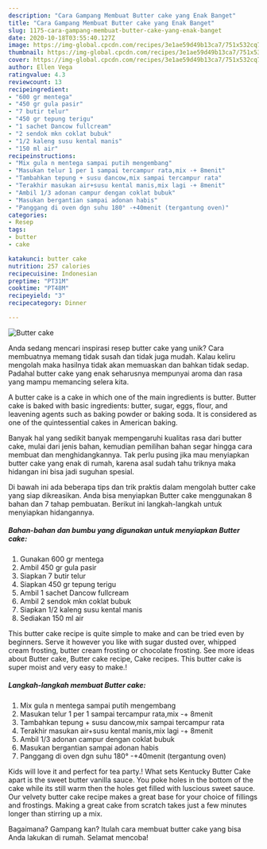 ```yaml
---
description: "Cara Gampang Membuat Butter cake yang Enak Banget"
title: "Cara Gampang Membuat Butter cake yang Enak Banget"
slug: 1175-cara-gampang-membuat-butter-cake-yang-enak-banget
date: 2020-10-18T03:55:40.127Z
image: https://img-global.cpcdn.com/recipes/3e1ae59d49b13ca7/751x532cq70/butter-cake-foto-resep-utama.jpg
thumbnail: https://img-global.cpcdn.com/recipes/3e1ae59d49b13ca7/751x532cq70/butter-cake-foto-resep-utama.jpg
cover: https://img-global.cpcdn.com/recipes/3e1ae59d49b13ca7/751x532cq70/butter-cake-foto-resep-utama.jpg
author: Ellen Vega
ratingvalue: 4.3
reviewcount: 13
recipeingredient:
- "600 gr mentega"
- "450 gr gula pasir"
- "7 butir telur"
- "450 gr tepung terigu"
- "1 sachet Dancow fullcream"
- "2 sendok mkn coklat bubuk"
- "1/2 kaleng susu kental manis"
- "150 ml air"
recipeinstructions:
- "Mix gula n mentega sampai putih mengembang"
- "Masukan telur 1 per 1 sampai tercampur rata,mix -+ 8menit"
- "Tambahkan tepung + susu dancow,mix sampai tercampur rata"
- "Terakhir masukan air+susu kental manis,mix lagi -+ 8menit"
- "Ambil 1/3 adonan campur dengan coklat bubuk"
- "Masukan bergantian sampai adonan habis"
- "Panggang di oven dgn suhu 180° -+40menit (tergantung oven)"
categories:
- Resep
tags:
- butter
- cake

katakunci: butter cake 
nutrition: 257 calories
recipecuisine: Indonesian
preptime: "PT31M"
cooktime: "PT48M"
recipeyield: "3"
recipecategory: Dinner

---
```



![Butter cake](https://img-global.cpcdn.com/recipes/3e1ae59d49b13ca7/751x532cq70/butter-cake-foto-resep-utama.jpg)

Anda sedang mencari inspirasi resep butter cake yang unik? Cara membuatnya memang tidak susah dan tidak juga mudah. Kalau keliru mengolah maka hasilnya tidak akan memuaskan dan bahkan tidak sedap. Padahal butter cake yang enak seharusnya mempunyai aroma dan rasa yang mampu memancing selera kita.

A butter cake is a cake in which one of the main ingredients is butter. Butter cake is baked with basic ingredients: butter, sugar, eggs, flour, and leavening agents such as baking powder or baking soda. It is considered as one of the quintessential cakes in American baking.

Banyak hal yang sedikit banyak mempengaruhi kualitas rasa dari butter cake, mulai dari jenis bahan, kemudian pemilihan bahan segar hingga cara membuat dan menghidangkannya. Tak perlu pusing jika mau menyiapkan butter cake yang enak di rumah, karena asal sudah tahu triknya maka hidangan ini bisa jadi suguhan spesial.


Di bawah ini ada beberapa tips dan trik praktis dalam mengolah butter cake yang siap dikreasikan. Anda bisa menyiapkan Butter cake menggunakan 8 bahan dan 7 tahap pembuatan. Berikut ini langkah-langkah untuk menyiapkan hidangannya.

<!--inarticleads1-->

##### Bahan-bahan dan bumbu yang digunakan untuk menyiapkan Butter cake:

1. Gunakan 600 gr mentega
1. Ambil 450 gr gula pasir
1. Siapkan 7 butir telur
1. Siapkan 450 gr tepung terigu
1. Ambil 1 sachet Dancow fullcream
1. Ambil 2 sendok mkn coklat bubuk
1. Siapkan 1/2 kaleng susu kental manis
1. Sediakan 150 ml air


This butter cake recipe is quite simple to make and can be tried even by beginners. Serve it however you like with sugar dusted over, whipped cream frosting, butter cream frosting or chocolate frosting. See more ideas about Butter cake, Butter cake recipe, Cake recipes. This butter cake is super moist and very easy to make.! 

<!--inarticleads2-->

##### Langkah-langkah membuat Butter cake:

1. Mix gula n mentega sampai putih mengembang
1. Masukan telur 1 per 1 sampai tercampur rata,mix -+ 8menit
1. Tambahkan tepung + susu dancow,mix sampai tercampur rata
1. Terakhir masukan air+susu kental manis,mix lagi -+ 8menit
1. Ambil 1/3 adonan campur dengan coklat bubuk
1. Masukan bergantian sampai adonan habis
1. Panggang di oven dgn suhu 180° -+40menit (tergantung oven)


Kids will love it and perfect for tea party.! What sets Kentucky Butter Cake apart is the sweet butter vanilla sauce. You poke holes in the bottom of the cake while its still warm then the holes get filled with luscious sweet sauce. Our velvety butter cake recipe makes a great base for your choice of fillings and frostings. Making a great cake from scratch takes just a few minutes longer than stirring up a mix. 

Bagaimana? Gampang kan? Itulah cara membuat butter cake yang bisa Anda lakukan di rumah. Selamat mencoba!
